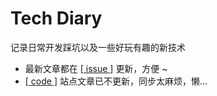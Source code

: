# Tech Diary

记录日常开发踩坑以及一些好玩有趣的新技术

- 最新文章都在 [[ issue ]](https://github.com/zchen9/code/issues) 更新，方便 ~
- [[ code ]](https://www.chen9.info/code/) 站点文章已不更新，同步太麻烦，懒...
